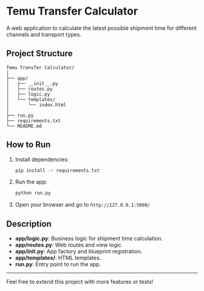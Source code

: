 # Temu Transfer Calculator

A web application to calculate the latest possible shipment time for different channels and transport types.

## Project Structure

```
Temu Transfer Calculator/
│
├── app/
│   ├── __init__.py
│   ├── routes.py
│   ├── logic.py
│   └── templates/
│       └── index.html
│
├── run.py
├── requirements.txt
└── README.md
```

## How to Run

1. Install dependencies:
   ```bash
   pip install -r requirements.txt
   ```
2. Run the app:
   ```bash
   python run.py
   ```
3. Open your browser and go to `http://127.0.0.1:5000/`

## Description
- **app/logic.py**: Business logic for shipment time calculation.
- **app/routes.py**: Web routes and view logic.
- **app/__init__.py**: App factory and blueprint registration.
- **app/templates/**: HTML templates.
- **run.py**: Entry point to run the app.

---

Feel free to extend this project with more features or tests! 